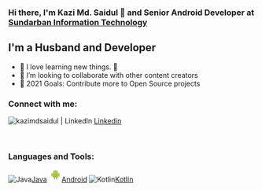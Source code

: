 ### Hi there, I'm Kazi Md. Saidul 👋 and Senior Android Developer at [Sundarban Information Technology ](https://sundarbanit.com.bd/)

## I'm a Husband and Developer

- 🌱 I love learning new things. 🤣
- 👯 I’m looking to collaborate with other content creators
- 🥅 2021 Goals: Contribute more to Open Source projects

### Connect with me:

<img  alt="kazimdsaidul | LinkedIn" width="22px" src="https://cdn.jsdelivr.net/npm/simple-icons@v3/icons/linkedin.svg" /> [Linkedin](https://www.linkedin.com/in/kazimdsaidul/)

<br />

### Languages and Tools:

<img alt="Java" width="26px" src="https://cdn.iconscout.com/icon/free/png-256/java-43-569305.png" />[Java](https://kotlinlang.org/)</img > <img  alt="android" width="26px" src="https://raw.githubusercontent.com/devicons/devicon/master/icons/android/android-original-wordmark.svg" />[Android](https://kotlinlang.org/)</img >   <img  alt="Kotlin" width="26px" src="https://camo.githubusercontent.com/76ae44a94388e048be2d8f5730d221c844f291162e6c5cdd632b1623a1b859f8/68747470733a2f2f7777772e766563746f726c6f676f2e7a6f6e652f6c6f676f732f6b6f746c696e6c616e672f6b6f746c696e6c616e672d69636f6e2e737667" />[Kotlin](https://kotlinlang.org/)</img >
